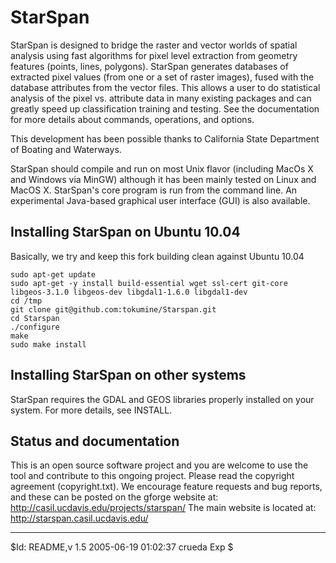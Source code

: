 StarSpan
=========

StarSpan is designed to bridge the raster and vector worlds of spatial
analysis using fast algorithms for pixel level extraction from
geometry features (points, lines, polygons). StarSpan generates
databases of extracted pixel values (from one or a set of raster
images), fused with the database attributes from the vector files.
This allows a user to do statistical analysis of the pixel vs.
attribute data in many existing packages and can greatly speed up
classification training and testing. See the documentation for more
details about commands, operations, and options.

This development has been possible thanks to California State
Department of Boating and Waterways.

StarSpan should compile and run on most Unix flavor (including MacOs X
and Windows via MinGW) although it has been mainly tested on Linux and
MacOS X. StarSpan's core program is run from the command line. An
experimental Java-based graphical user interface (GUI) is also
available.


Installing StarSpan on Ubuntu 10.04
------------------------------------

Basically, we try and keep this fork building clean against Ubuntu 10.04

    sudo apt-get update
    sudo apt-get -y install build-essential wget ssl-cert git-core     libgeos-3.1.0 libgeos-dev libgdal1-1.6.0 libgdal1-dev
    cd /tmp
    git clone git@github.com:tokumine/Starspan.git
    cd Starspan
    ./configure
    make
    sudo make install

Installing StarSpan on other systems
------------------------------------

StarSpan requires the GDAL and GEOS libraries properly installed on 
your system. For more details, see INSTALL.

Status and documentation 
-------------------------

This is an open source software project and you are welcome to use the
tool and contribute to this ongoing project. Please read the copyright
agreement (copyright.txt). We encourage feature requests and bug
reports, and these can be posted on the gforge website at:
http://casil.ucdavis.edu/projects/starspan/ 
The main website is located at: http://starspan.casil.ucdavis.edu/


--------------------------------------------------------
$Id: README,v 1.5 2005-06-19 01:02:37 crueda Exp $

